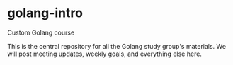 # golang-intro
Custom Golang course

This is the central repository for all the Golang study group's materials. We will post meeting updates, weekly goals, and everything else here. 

